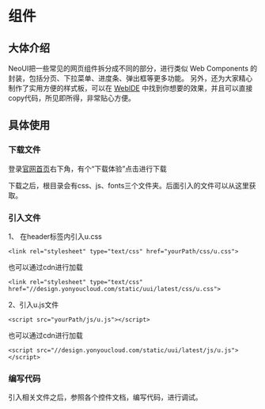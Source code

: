 # 组件

## 大体介绍
NeoUI把一些常见的网页组件拆分成不同的部分，进行类似 Web Components 的封装，包括分页、下拉菜单、进度条、弹出框等更多功能。
另外，还为大家精心制作了实用方便的样式板，可以在 [WebIDE](http://tinper.org/webide/#/demos/ui/dialog/message) 中找到你想要的效果，并且可以直接copy代码，所见即所得，非常贴心方便。

## 具体使用

### 下载文件
登录[官网首页](http://design.yyuap.com/)右下角，有个“下载体验”点击进行下载

下载之后，根目录会有css、js、fonts三个文件夹。后面引入的文件可以从这里获取。

### 引入文件

1、 在header标签内引入u.css

	<link rel="stylesheet" type="text/css" href="yourPath/css/u.css">
也可以通过cdn进行加载

	<link rel="stylesheet" type="text/css" href="//design.yonyoucloud.com/static/uui/latest/css/u.css">

2、引入u.js文件

	<script src="yourPath/js/u.js"></script>
也可以通过cdn进行加载

	<script src="//design.yonyoucloud.com/static/uui/latest/js/u.js"></script>

### 编写代码

引入相关文件之后，参照各个控件文档，编写代码，进行调试。
